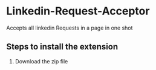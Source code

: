 # Linkedin-Request-Acceptor
Accepts all linkedin Requests in a page in one shot

## Steps to install the extension
1. Download the zip file